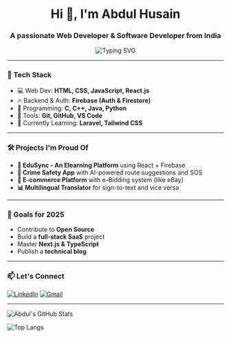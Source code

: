 <h1 align="center">Hi 👋, I'm Abdul Husain</h1>
<h3 align="center">A passionate Web Developer & Software Developer from India</h3>

<p align="center">
  <img src="https://readme-typing-svg.demolab.com?font=Fira+Code&pause=1000&color=00BFFF&center=true&vCenter=true&width=435&lines=Code.+Create.+Innovate." alt="Typing SVG" />
</p>

---

### 🔧 Tech Stack
- 💻 Web Dev: **HTML, CSS, JavaScript, React.js**
- 🔥 Backend & Auth: **Firebase (Auth & Firestore)**
- 🧠 Programming: **C, C++, Java, Python**
- 📂 Tools: **Git, GitHub, VS Code**
- 🚀 Currently Learning: **Laravel, Tailwind CSS**

---

### 🛠️ Projects I'm Proud Of
- **💬 EduSync - An Elearning Platform** using React + Firebase
- **🔐 Crime Safety App** with AI-powered route suggestions and SOS
- **💼 E-commerce Platform** with e-Bidding system (like eBay)
- **📊 Multilingual Translator** for sign-to-text and vice versa

---

### 🎯 Goals for 2025
- Contribute to **Open Source**
- Build a **full-stack SaaS** project
- Master **Next.js & TypeScript**
- Publish a **technical blog**

---

### 📫 Let's Connect
[![LinkedIn](https://img.shields.io/badge/LinkedIn-blue?logo=linkedin&logoColor=white)](https://www.linkedin.com/in/abdulhusain-dahodwala-3a0bba253/)
[![Gmail](https://img.shields.io/badge/Gmail-red?logo=gmail&logoColor=white)](mailto:abdulhusainhp@gmail.com)

---

![Abdul's GitHub Stats](https://github-readme-stats.vercel.app/api?username=Abdulhusa&show_icons=true&theme=radical)

![Top Langs](https://github-readme-stats.vercel.app/api/top-langs/?username=Abdulhusa&layout=compact&theme=radical)
